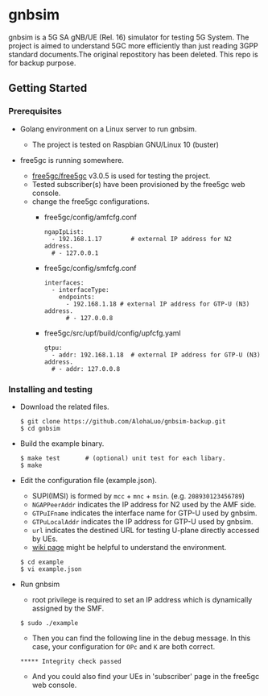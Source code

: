# gnbsim
gnbsim is a 5G SA gNB/UE (Rel. 16) simulator for testing 5G System. The project is aimed to understand 5GC more efficiently than just reading 3GPP standard documents.The original repostitory has been deleted. This repo is for backup purpose.

## Getting Started
<!--
These instructions will get you a copy of the project up and running on your local machine for development and testing purposes. See deployment for notes on how to deploy the project on a live system.
-->

### Prerequisites

* Golang environment on a Linux server to run gnbsim.
  - The project is tested on Raspbian GNU/Linux 10 (buster)

* free5gc is running somewhere.
  - [free5gc/free5gc](https://github.com/free5gc/free5gc) v3.0.5 is used for testing the project.
  - Tested subscriber(s) have been provisioned by the free5gc web console.
  - change the free5gc configurations.
    - free5gc/config/amfcfg.conf

      ```
      ngapIpList:
        - 192.168.1.17        # external IP address for N2 address.
        # - 127.0.0.1
      ```

    - free5gc/config/smfcfg.conf

      ```
      interfaces:
        - interfaceType:
          endpoints:
            - 192.168.1.18 # external IP address for GTP-U (N3) address.
            # - 127.0.0.8
      ```

    - free5gc/src/upf/build/config/upfcfg.yaml

      ```
      gtpu:
        - addr: 192.168.1.18  # external IP address for GTP-U (N3) address.
        # - addr: 127.0.0.8
      ```

### Installing and testing

* Download the related files.

  ```
  $ git clone https://github.com/AlohaLuo/gnbsim-backup.git
  $ cd gnbsim
  ```

* Build the example binary.
  ```
  $ make test		# (optional) unit test for each libary.
  $ make
  ```

* Edit the configuration file (example.json).
  - SUPI(IMSI) is formed by `mcc` + `mnc` + `msin`. (e.g. `208930123456789`)
  - `NGAPPeerAddr` indicates the IP address for N2 used by the AMF side.
  - `GTPuIFname` indicates the interface name for GTP-U used by gnbsim.
  - `GTPuLocalAddr` indicates the IP address for GTP-U used by gnbsim.
  - `url` indicates the destined URL for testing U-plane directly accessed by UEs.
  - [wiki page](https://github.com/hhorai/gnbsim/wiki) might be helpful to understand the environment.

  ```
  $ cd example
  $ vi example.json
  ```

* Run gnbsim
  - root privilege is required to set an IP address which is dynamically assigned by the SMF.

  ```
  $ sudo ./example
  ```

  - Then you can find the following line in the debug message. In this case, your configuration for `OPc` and `K` are both correct.

  ```
  ***** Integrity check passed
  ```

  - And you could also find your UEs in 'subscriber' page in the free5gc web console.

<!--
## Running the tests

Explain how to run the automated tests for this system

### Break down into end to end tests

Explain what these tests test and why

```
Give an example
```

### And coding style tests

Explain what these tests test and why

```
Give an example
```

## Deployment

Add additional notes about how to deploy this on a live system

## Built With

* [Dropwizard](http://www.dropwizard.io/1.0.2/docs/) - The web framework used
* [Maven](https://maven.apache.org/) - Dependency Management
* [ROME](https://rometools.github.io/rome/) - Used to generate RSS Feeds

## Contributing

Please read [CONTRIBUTING.md](https://gist.github.com/PurpleBooth/b24679402957c63ec426) for details on our code of conduct, and the process for submitting pull requests to us.

## Versioning

We use [SemVer](http://semver.org/) for versioning. For the versions available, see the [tags on this repository](https://github.com/your/project/tags). 

## Authors

* **Billie Thompson** - *Initial work* - [PurpleBooth](https://github.com/PurpleBooth)

See also the list of [contributors](https://github.com/your/project/contributors) who participated in this project.

## License

This project is licensed under the MIT License - see the [LICENSE.md](LICENSE.md) file for details



## Acknowledgments

* [README-Template.md](https://gist.github.com/PurpleBooth/109311bb0361f32d87a2)

-->
